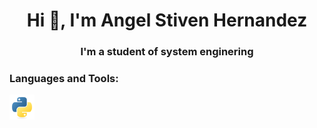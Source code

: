 <h1 align="center">Hi 👋, I'm Angel Stiven Hernandez</h1>
<h3 align="center">I'm a student of system enginering</h3>


<h3 align="left">Languages and Tools:</h3>
<p align="left"> <a href="https://www.python.org" target="_blank"> <img src="https://raw.githubusercontent.com/devicons/devicon/master/icons/python/python-original.svg" alt="python" width="40" height="40"/> </a> </p>

